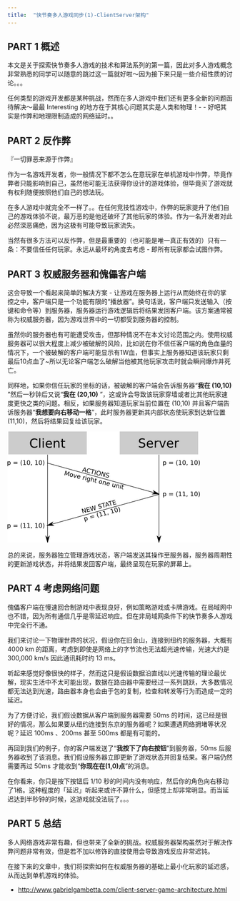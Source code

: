 ```yaml
---
title:  "快节奏多人游戏同步(1)-ClientServer架构"
---
```


## PART 1 概述

本文是关于探索快节奏多人游戏的技术和算法系列的第一篇，因此对多人游戏概念非常熟悉的同学可以随意的跳过这一篇就好啦～因为接下来只是一些介绍性质的讨论。。。

任何类型的游戏开发都是某种挑战，然而在多人游戏中我们还有更多全新的问题函待解决～最最 Interesting 的地方在于其核心问题其实是人类和物理！- - 好吧其实是作弊和地理限制造成的网络延时。。

## PART 2 反作弊

『一切罪恶来源于作弊』

作为一名游戏开发者，你一般情况下都不怎么在意玩家在单机游戏中作弊，毕竟作弊者只能影响到自己，虽然他可能无法获得你设计的游戏体验，但毕竟买了游戏就有权利随便按照他们自己的想法玩。

在多人游戏中就完全不一样了。。在任何竞技性游戏中，作弊的玩家提升了他们自己的游戏体验不说，最万恶的是他还破坏了其他玩家的体验。作为一名开发者对此必然深恶痛绝，因为这极有可能导致玩家流失。

当然有很多方法可以反作弊，但是最重要的（也可能是唯一真正有效的）只有一条：不要信任任何玩家。永远从最坏的角度去考虑 - 即所有玩家都会试图作弊。

## PART 3 权威服务器和傀儡客户端

这会导致一个看起来简单的解决方案 - 让游戏在服务器上运行从而始终在你的掌控之中，客户端只是一个功能有限的“播放器”。换句话说，客户端只发送输入（按键和命令等）到服务器，服务器运行游戏逻辑后将结果发回客户端。该方案通常被称为权威服务器，因为游戏世界中的一切都受到服务器的控制。

虽然你的服务器也有可能遭受攻击，但那种情况不在本文讨论范围之内。使用权威服务器可以很大程度上减少被破解的风险，比如说在你不信任客户端的角色血量的情况下，一个被破解的客户端可能显示有1W血，但事实上服务器知道该玩家只剩最后10点血了~所以无论客户端怎么破解当他被其他玩家攻击时就会瞬间爆炸并死亡。

同样地，如果你信任玩家的坐标的话，被破解的客户端会告诉服务器“**我在 (10,10)** ”然后一秒钟后又说“**我在 (20,10)** ”，这或许会导致该玩家穿墙或者比其他玩家速度更快之类的问题。相反，如果服务器知道玩家当前位置在 (10,10) 并且客户端告诉服务器“**我想要向右移动一格**”，此时服务器更新其内部状态使玩家到达新位置 (11,10)，然后将结果回复给该玩家。

![A simple client-server interaction.](../../assets/images/2020-02-02-client-server-game-architecture/fpm1-01.png)

总的来说，服务器独立管理游戏状态，客户端发送其操作至服务器，服务器周期性的更新游戏状态，并将结果发回客户端，最终呈现在玩家的屏幕上。

## PART 4 考虑网络问题

傀儡客户端在慢速回合制游戏中表现良好，例如策略游戏或卡牌游戏。在局域网中也不错，因为所有通信几乎是零延迟响应。但在非局域网条件下的快节奏多人游戏中完全行不通。

我们来讨论一下物理世界的状况，假设你在旧金山，连接到纽约的服务器，大概有 4000 km 的距离，考虑到即使是网络上的字节流也无法超光速传输，光速大约是 300,000 km/s 因此通讯耗时约 13 ms。

听起来感觉好像很快的样子，然而这只是假设数据沿直线以光速传输的理论最优解，现实生活中不太可能出现，数据在路由器中需要经过一系列跳跃，大多数情况都无法达到光速，路由器本身也会由于包的复制，检查和转发等行为而造成一定的延迟。

为了方便讨论，我们假设数据从客户端到服务器需要 50ms 的时间，这已经是很好的情况，那么如果要从纽约连接到东京的服务器呢？如果遭遇网络拥堵等状况呢？延迟 100ms 、200ms 甚至 500ms 都是有可能的。

再回到我们的例子，你的客户端发送了“**我按下了向右按钮**”到服务器，50ms 后服务器收到了该消息。我们假设服务器立即更新了游戏状态并回复结果。客户端仍然需要再过 50ms 才能收到“**你现在在(1,0)点**”的消息。

在你看来，你只是按下按钮后 1/10 秒的时间内没有响应，然后你的角色向右移动了1格。这种程度的「延迟」听起来或许不算什么，但感觉上却非常明显。而当延迟达到半秒钟的时候，这游戏就没法玩了。。。

## PART 5 总结

多人网络游戏非常有趣，但也带来了全新的挑战。权威服务器架构虽然对于解决作弊问题非常有效，但是若不加以修饰的直接使用会导致游戏反应非常迟钝。

在接下来的文章中，我们将探索如何在权威服务器的基础上最小化玩家的延迟感，从而达到单机游戏的体验。



- http://www.gabrielgambetta.com/client-server-game-architecture.html